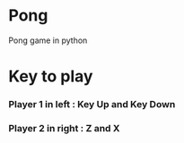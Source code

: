 # Pong
Pong game in python

# Key to play 
### Player 1 in left : Key Up and Key Down
### Player 2 in right : Z and X

